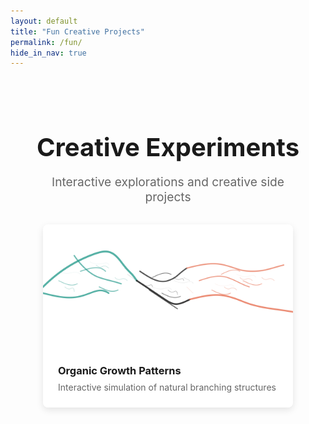 ```yaml
---
layout: default
title: "Fun Creative Projects"
permalink: /fun/
hide_in_nav: true
---
```


<div class="fun-page">
  <div class="section-title">
    <h1>Creative Experiments</h1>
    <p>Interactive explorations and creative side projects</p>
  </div>
  
  <div class="fun-grid">
    <a href="/growth" class="fun-item">
      <div class="thumbnail">
        <img src="/assets/images/fun/organic-growth-thumbnail.svg" alt="Organic Growth Patterns">
      </div>
      <div class="fun-item-info">
        <h3>Organic Growth Patterns</h3>
        <p>Interactive simulation of natural branching structures</p>
      </div>
    </a>
  </div>
</div>

<style>
  .fun-page {
    max-width: 1200px;
    margin: 0 auto;
    padding: 2rem;
  }
  
  .section-title {
    text-align: center;
    margin-bottom: 2rem;
  }
  
  .section-title h1 {
    font-size: 2.5rem;
    margin-bottom: 0.5rem;
  }
  
  .section-title p {
    font-size: 1.2rem;
    color: #666;
  }
  
  .fun-grid {
    display: grid;
    grid-template-columns: repeat(auto-fill, minmax(300px, 1fr));
    grid-gap: 2rem;
    justify-content: center;
  }
  
  .fun-item {
    border-radius: 8px;
    overflow: hidden;
    box-shadow: 0 4px 12px rgba(0,0,0,0.1);
    transition: transform 0.3s ease, box-shadow 0.3s ease;
    text-decoration: none;
    color: inherit;
    max-width: 400px;
    margin: 0 auto;
  }
  
  .fun-item:hover {
    transform: translateY(-5px);
    box-shadow: 0 8px 24px rgba(0,0,0,0.15);
  }
  
  .thumbnail {
    height: 200px;
    overflow: hidden;
  }
  
  .thumbnail img {
    width: 100%;
    height: 100%;
    object-fit: cover;
  }
  
  .fun-item-info {
    padding: 1.5rem;
    background: #fff;
  }
  
  .fun-item-info h3 {
    margin-top: 0;
    margin-bottom: 0.5rem;
  }
  
  .fun-item-info p {
    margin: 0;
    color: #666;
  }
</style> 